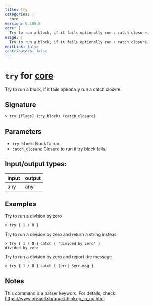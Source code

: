 ```yaml
---
title: try
categories: |
  core
version: 0.105.0
core: |
  Try to run a block, if it fails optionally run a catch closure.
usage: |
  Try to run a block, if it fails optionally run a catch closure.
editLink: false
contributors: false
---
```

<!-- This file is automatically generated. Please edit the command in https://github.com/nushell/nushell instead. -->

# `try` for [core](/commands/categories/core.md)

<div class='command-title'>Try to run a block, if it fails optionally run a catch closure.</div>

## Signature

```> try {flags} (try_block) (catch_closure)```

## Parameters

 -  `try_block`: Block to run.
 -  `catch_closure`: Closure to run if try block fails.


## Input/output types:

| input | output |
| ----- | ------ |
| any   | any    |
## Examples

Try to run a division by zero
```nu
> try { 1 / 0 }

```

Try to run a division by zero and return a string instead
```nu
> try { 1 / 0 } catch { 'divided by zero' }
divided by zero
```

Try to run a division by zero and report the message
```nu
> try { 1 / 0 } catch { |err| $err.msg }

```

## Notes
This command is a parser keyword. For details, check:
  https://www.nushell.sh/book/thinking_in_nu.html